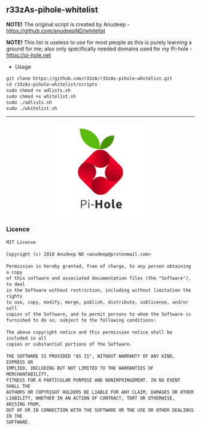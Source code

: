 ## r33zAs-pihole-whitelist

**NOTE!** The original script is created by Anudeep - https://github.com/anudeepND/whitelist

**NOTE!** This list is useless to use for most people as this is purely learning a ground for me; also only specifically needed domains used for my Pi-hole - https://pi-hole.net


* Usage
             
```
git clone https://github.com/r33zA/r33zAs-pihole-whitelist.git
cd r33zAs-pihole-whitelist/scripts
sudo chmod +x adlists.sh
sudo chmod +x whitelist.sh
sudo ./adlists.sh
sudo ./whitelist.sh
```
***
   
   
   <p align="center">
<img width="250" height="250" src="https://raw.githubusercontent.com/r33zA/r33zAs-pihole-whitelist/master/pihole.png"> 
</p>
   
   
   
   
### Licence
```
MIT License

Copyright (c) 2018 Anudeep ND <anudeep@protonmail.com>

Permission is hereby granted, free of charge, to any person obtaining a copy
of this software and associated documentation files (the "Software"), to deal
in the Software without restriction, including without limitation the rights
to use, copy, modify, merge, publish, distribute, sublicense, and/or sell
copies of the Software, and to permit persons to whom the Software is
furnished to do so, subject to the following conditions:

The above copyright notice and this permission notice shall be included in all
copies or substantial portions of the Software.

THE SOFTWARE IS PROVIDED "AS IS", WITHOUT WARRANTY OF ANY KIND, EXPRESS OR
IMPLIED, INCLUDING BUT NOT LIMITED TO THE WARRANTIES OF MERCHANTABILITY,
FITNESS FOR A PARTICULAR PURPOSE AND NONINFRINGEMENT. IN NO EVENT SHALL THE
AUTHORS OR COPYRIGHT HOLDERS BE LIABLE FOR ANY CLAIM, DAMAGES OR OTHER
LIABILITY, WHETHER IN AN ACTION OF CONTRACT, TORT OR OTHERWISE, ARISING FROM,
OUT OF OR IN CONNECTION WITH THE SOFTWARE OR THE USE OR OTHER DEALINGS IN THE
SOFTWARE.
```
